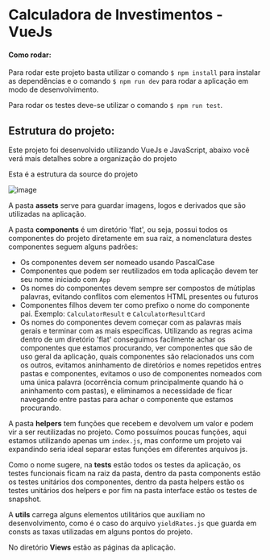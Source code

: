 # Calculadora de Investimentos - VueJs

#### Como rodar:
Para rodar este projeto basta utilizar o comando `$ npm install` para instalar as dependências e o comando `$ npm run dev` para rodar a aplicação em modo de desenvolvimento.

Para rodar os testes deve-se utilizar o comando `$ npm run test`.

## Estrutura do projeto:
Este projeto foi desenvolvido utilizando VueJs e JavaScript, abaixo você verá mais detalhes sobre a organização do projeto

Esta é a estrutura da source do projeto

![image](https://github.com/user-attachments/assets/eb97bfdf-dea8-4ff6-8338-6f3a9ca27c04)

A pasta **assets** serve para guardar imagens, logos e derivados que são utilizadas na aplicação.

A pasta **components** é um diretório 'flat', ou seja, possui todos os componentes do projeto diretamente em sua raiz, a nomenclatura destes componentes seguem alguns padrões:
* Os componentes devem ser nomeado usando PascalCase
* Componentes que podem ser reutilizados em toda aplicação devem ter seu nome iniciado com `App`
* Os nomes do componentes devem sempre ser compostos de mútiplas palavras, evitando conflitos com elementos HTML presentes ou futuros
* Componentes filhos devem ter como prefixo o nome do componente pai. Exemplo: `CalculatorResult` e `CalculatorResultCard`
* Os nomes do componentes devem começar com as palavras mais gerais e terminar com as mais específicas.
Utilizando as regras acima dentro de um diretório 'flat' conseguimos facilmente achar os componentes que estamos procurando, ver componentes que são de uso geral da aplicação, quais componentes são relacionados uns com os outros,
evitamos aninhamento de diretórios e nomes repetidos entres pastas e componentes, evitamos o uso de componentes nomeados com uma única palavra (ocorrência comum principalmente quando há o aninhamento com pastas), e eliminamos a necessidade de ficar navegando entre pastas para achar o componente que estamos procurando.

A pasta **helpers** tem funções que recebem e devolvem um valor e podem vir a ser reutilizadas no projeto. Como possuímos poucas funções, aqui estamos utilizando apenas um `index.js`, 
mas conforme um projeto vai expandindo seria ideal separar estas funções em diferentes arquivos js.

Como o nome sugere, na **tests** estão todos os testes da aplicação, os testes funcionais ficam na raiz da pasta, dentro da pasta components estão os testes unitários dos componentes, 
dentro da pasta helpers estão os testes unitários dos helpers e por fim na pasta interface estão os testes de snapshot.

A **utils** carrega alguns elementos utilitários que auxiliam no desenvolvimento, como é o caso do arquivo `yieldRates.js` que guarda em consts as taxas utilizadas em alguns pontos do projeto.

No diretório **Views** estão as páginas da aplicação.
